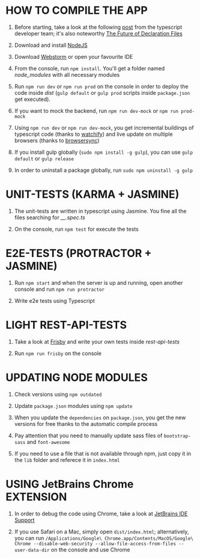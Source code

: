 # HOW TO COMPILE THE APP

1. Before starting, take a look at the following [post](http://www.typescriptlang.org/docs/handbook/gulp.html) from the typescript developer team; it's also noteworthy [The Future of Declaration Files](https://blogs.msdn.microsoft.com/typescript/2016/06/15/the-future-of-declaration-files/)

2. Download and install [NodeJS](https://nodejs.org/en/)

3. Download [Webstorm](https://www.jetbrains.com/webstorm/) or open your favourite IDE

4. From the console, run ``npm install``. You'll get a folder named *node_modules* with all necessary modules

5. Run ``npm run dev`` or ``npm run prod`` on the console in order to deploy the code inside *dist* (``gulp default`` or ``gulp prod`` scripts inside ``package.json`` get executed). 

6. If you want to mock the backend, run ``npm run dev-mock`` or ``npm run prod-mock``

7. Using ``npm run dev`` or ``npm run dev-mock``, you get incremental buildings of typescript code (thanks to [watchify](https://www.npmjs.com/package/watchify)) and live update on multiple browsers (thanks to [browsersync](https://browsersync.io))   

8. If you install gulp globally (``sudo npm install -g gulp``), you can use ``gulp default`` or ``gulp release``

9. In order to uninstall a package globally, run ``sudo npm uninstall -g gulp``

# UNIT-TESTS (KARMA + JASMINE)

1. The unit-tests are written in typescript using Jasmine. You fine all the files searching for *__.spec.ts*
 
2. On the console, run ``npm test`` for execute the tests

# E2E-TESTS (PROTRACTOR + JASMINE)

1. Run ``npm start`` and when the server is up and running, open another console and run ``npm run protractor``

2. Write e2e tests using Typescript

# LIGHT REST-API-TESTS

1. Take a look at [Frisby](http://frisbyjs.com) and write your own tests inside *rest-api-tests*

2. Run ``npm run frisby`` on the console

# UPDATING NODE MODULES

1. Check versions using ``npm outdated``

2. Update ``package.json`` modules using ``npm update``

3. When you update the ``dependencies`` on ``package.json``, you get the new versions for free thanks to the automatic compile process

4. Pay attention that you need to manually update sass files of ``bootstrap-sass`` and ``font-awesome`` 

5. If you need to use a file that is not available through npm, just copy it in the ``lib`` folder and referece it in ``index.html``


# USING JetBrains Chrome EXTENSION

1. In order to debug the code using Chrome, take a look at [JetBrains IDE Support](https://www.jetbrains.com/help/webstorm/2016.1/using-jetbrains-chrome-extension.html)

2. If you use Safari on a Mac, simply open ``dist/index.html``; alternatively, you can run ``/Applications/Google\ Chrome.app/Contents/MacOS/Google\ Chrome --disable-web-security --allow-file-access-from-files --user-data-dir`` on the console and use Chrome